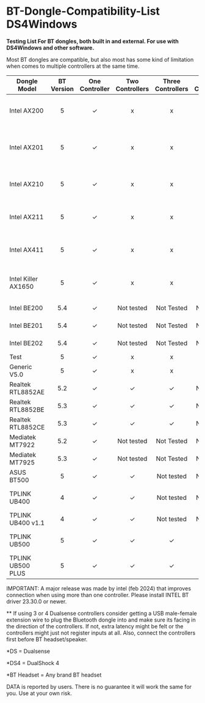 # BT-Dongle-Compatibility-List DS4Windows

**Testing List For BT dongles, both built in and external. For use with DS4Windows and other software.**

Most BT dongles are compatible, but also most has some kind of limitation when comes to multiple controllers at the same time.


| Dongle Model  | BT Version | One Controller  | Two Controllers | Three Controllers  | Four Controllers | BT headset  | Comment | Comment  | Comment |
| ------------- | :-------------: | :-------------: | :-------------: | :-------------: | :-------------: | :-------------: | :-------------: | :-------------: | :-------------: |
| Intel AX200  | 5  | ✓  | x  | x  | x  | BT Headset Wont connect  | When using DS, fine for DS4  | Empty  | Empty  |
| Intel AX201  | 5  | ✓  | x  | x  | x  | BT Headset Wont connect  | When using DS, fine for DS4  | 2 controllers sometimes work for some time  | Empty  |
| Intel AX210  | 5  | ✓  | x  | x  | x  | BT Headset Wont connect  | When using DS, fine for DS4  | Empty  | Empty  |
| Intel AX211  | 5  | ✓  | x  | x  | x  | BT Headset Wont connect  | When using DS, fine for DS4  | Empty  | Empty  |
| Intel AX411  | 5  | ✓  | x  | x  | x  | BT Headset Wont connect  | When using DS, fine for DS4  | Empty  | Empty  |
| Intel Killer AX1650  | 5  | ✓  | x  | x  | x  | BT Headset Wont connect  | When using DS, fine for DS4  | Empty  | Empty  |
| Intel BE200  | 5.4  | ✓  | Not tested  | Not Tested  | Not tested  | Not Tested  | x  | Empty  | Empty  |
| Intel BE201  | 5.4  | ✓  | Not tested  | Not Tested  | Not tested  | Not Tested  | x  | Empty  | Empty  |
| Intel BE202  | 5.4  | ✓  | Not tested  | Not Tested  | Not tested  | Not Tested  | x  | Empty  | Empty  |
| Test  | 5  | ✓  | x  | x  | x  | x  | x  | Empty  | Empty  |
| Generic V5.0 | 5  | ✓  | x  | x  | x  | x  | x  | VID_0A12 PID_0001  | CSR Chip  |
| Realtek RTL8852AE  | 5.2  | ✓  | ✓  | ✓   | Not tested  | ✓  |   | Empty| Empty  |
| Realtek RTL8852BE  | 5.3  | ✓  | ✓  | ✓   | Not tested  | ✓  |   | Empty| Empty  |
| Realtek RTL8852CE  | 5.3  | ✓  | ✓  | ✓   | Not tested  | ✓  |   | Empty| Empty  |
| Mediatek MT7922  | 5.2  | ✓  | Not tested  | Not Tested  | Not tested  | Not Tested  | x  | Empty  | Empty  |
| Mediatek MT7925  | 5.3  | ✓  | Not tested  | Not Tested  | Not tested  | Not Tested  | x  | Empty  | Empty  |
| ASUS BT500  | 5  | ✓  | ✓  | Not tested  | Not tested  | x  | x  | Empty  | Realtek Chip  |
| TPLINK UB400  | 4  | ✓  | ✓  | Not tested  | Not tested  | Fine with one DS  | Skip BT Audio with 2 DS  | Empty  | CSR Chip  |
| TPLINK UB400 v1.1 | 4  | ✓  | ✓  | Not tested  | Not tested  | Not Tested  |   | Empty  | Realtek Chip  |
| TPLINK UB500  | 5  | ✓  | ✓  | ✓  | ✓ | Fine with four DS  | ✓ | VID_2357 PID_0604| Realtek Chip  |
| TPLINK UB500 PLUS | 5  | ✓  | ✓  | ✓  | ✓ | Fine with four DS  | ✓  | | Realtek Chip  |


IMPORTANT: A major release was made by intel (feb 2024) that improves connection when using more than one controller. Please install INTEL BT driver 23.30.0 or newer.

** If using 3 or 4 Dualsense controllers consider getting a USB male-female extension wire to plug the Bluetooth dongle into and make sure its facing in the direction of the controllers. If not, extra latency might be felt or the controllers might just not register inputs at all. Also, connect the controllers first before BT headset/speaker.

*DS = Dualsense

*DS4 = DualShock 4

*BT Headset = Any brand BT headset

DATA is reported by users. There is no guarantee it will work the same for you. Use at your own risk.
